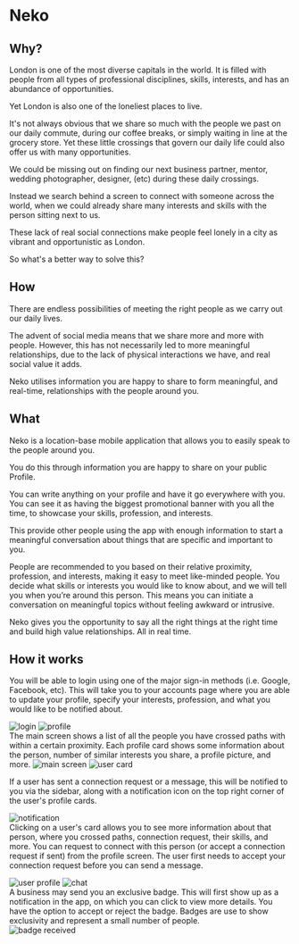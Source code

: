 # Neko

## Why?

London is one of the most diverse capitals in the world. It is filled with people from all types of professional disciplines, skills, interests, and has an abundance of opportunities.

Yet London is also one of the loneliest places to live.

It's not always obvious that we share so much with the people we past on our daily commute, during our coffee breaks, or simply waiting in line at the grocery store. Yet these little crossings that govern our daily life could also offer us with many opportunities.

We could be missing out on finding our next business partner, mentor, wedding photographer, designer, (etc) during these daily crossings.

Instead we search behind a screen to connect with someone across the world, when we could already share many interests and skills with the person sitting next to us.

These lack of real social connections make people feel lonely in a city as vibrant and opportunistic as London.

So what's a better way to solve this?

## How

There are endless possibilities of meeting the right people as we carry out our daily lives.

The advent of social media means that we share more and more with people. However, this has not necessarily led to more meaningful relationships, due to the lack of physical interactions we have, and real social value it adds.

Neko utilises information you are happy to share to form meaningful, and real-time, relationships with the people around you.

## What

Neko is a location-base mobile application that allows you to easily speak to the people around you.

You do this through information you are happy to share on your public Profile.

You can write anything on your profile and have it go everywhere with you. You can see it as having the biggest promotional banner with you all the time, to showcase your skills, profession, and interests.

This provide other people using the app with enough information to start a meaningful conversation about things that are specific and important to you.

People are recommended to you based on their relative proximity, profession, and interests, making it easy to meet like-minded people. You decide what skills or interests you would like to know about, and we will tell you when you’re around this person. This means you can initiate a conversation on meaningful topics without feeling awkward or intrusive.

Neko gives you the opportunity to say all the right things at the right time and build high value relationships.
All in real time.

## How it works

You will be able to login using one of the major sign-in methods (i.e. Google, Facebook, etc). This will take you to your accounts page where you are able to update your profile, specify your interests, profession, and what you would like to be notified about.

![login](https://github.com/kerron/neko/blob/master/images/sign-in.png)
![profile](https://github.com/kerron/neko/blob/master/images/profile.png)  
The main screen shows a list of all the people you have crossed paths with within a certain proximity. Each profile card shows some information about the person, number of similar interests you share, a profile picture, and more.
![main screen](https://github.com/kerron/neko/blob/master/images/main-screen.png)
![user card](https://github.com/kerron/neko/blob/master/images/exclusive-badge.png)

If a user has sent a connection request or a message, this will be notified to you via the sidebar, along with a notification icon on the top right corner of the user's profile cards.

![notification](https://github.com/kerron/neko/blob/master/images/notification.png)  
Clicking on a user's card allows you to see more information about that person, where you crossed paths, connection request, their skills, and more. You can request to connect with this person (or accept a connection request if sent) from the profile screen. The user first needs to accept your connection request before you can send a message.

![user profile](https://github.com/kerron/neko/blob/master/images/user-profile.png)
![chat](https://github.com/kerron/neko/blob/master/images/chat.png)  
A business may send you an exclusive badge. This will first show up as a notification in the app, on which you can click to view more details. You have the option to accept or reject the badge. Badges are use to show exclusivity and represent a small number of people.  
![badge received](https://github.com/kerron/neko/blob/master/images/badge-received.png)
